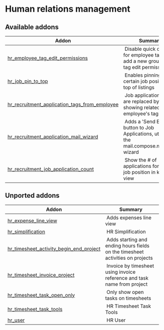 Human relations management
==========================

[//]: # (addons)

Available addons
----------------
**Addon** | **Summary**
--- | ---
[hr_employee_tag_edit_permissions](hr_employee_tag_edit_permissions/) | Disable quick create for employee tags & add a new group with tag edit permissions
[hr_job_pin_to_top](hr_job_pin_to_top/) | Enables pinning certain job positions to top of listings
[hr_recruitment_application_tags_from_employee](hr_recruitment_application_tags_from_employee/) | Job application tags are replaced by showing related employee's tags
[hr_recruitment_application_mail_wizard](hr_recruitment_application_mail_wizard/) | Adds a 'Send E-mail' button to Job Applications, utilizing the mail.compose.message wizard
[hr_recruitment_job_application_count](hr_recruitment_job_application_count/) | Show the # of applications for each job position in kanban view

Unported addons
----------------
**Addon** | **Summary**
--- | ---
[hr_expense_line_view](hr_expense_line_view/) | Adds expenses line view
[hr_simplification](hr_simplification/) | HR Simplification
[hr_timesheet_activity_begin_end_project](hr_timesheet_activity_begin_end_project/) | Adds starting and ending hours fields on the timesheet activities on projects
[hr_timesheet_invoice_project](hr_timesheet_invoice_project/) | Invoice by timesheet using invoice reference and task name from project
[hr_timesheet_task_open_only](hr_timesheet_task_open_only/) | Only show open tasks on timesheets
[hr_timesheet_task_tools](hr_timesheet_task_tools/) | HR Timesheet Task Tools
[hr_user](hr_user/) | HR User
